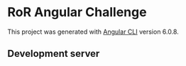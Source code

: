 # RoR Angular Challenge

This project was generated with [Angular CLI](https://github.com/angular/angular-cli) version 6.0.8.

## Development server

